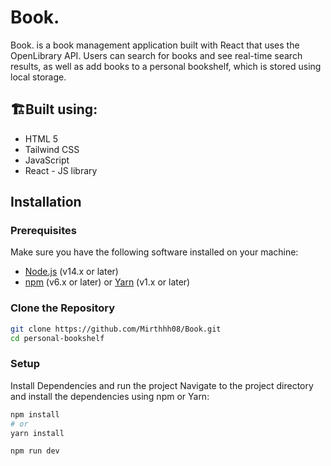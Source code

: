 # Book.

Book. is a book management application built with React that uses the OpenLibrary API. Users can search for books and see real-time search results, as well as add books to a personal bookshelf, which is stored using local storage.

## 🏗️Built using:

 * HTML 5
 * Tailwind CSS
 * JavaScript
 * React - JS library


## Installation

### Prerequisites

Make sure you have the following software installed on your machine:

- [Node.js](https://nodejs.org/) (v14.x or later)
- [npm](https://www.npmjs.com/) (v6.x or later) or [Yarn](https://yarnpkg.com/) (v1.x or later)

### Clone the Repository

```bash
git clone https://github.com/Mirthhh08/Book.git
cd personal-bookshelf
```

### Setup
Install Dependencies and run the project
Navigate to the project directory and install the dependencies using npm or Yarn:

```bash
npm install
# or
yarn install

npm run dev
```
